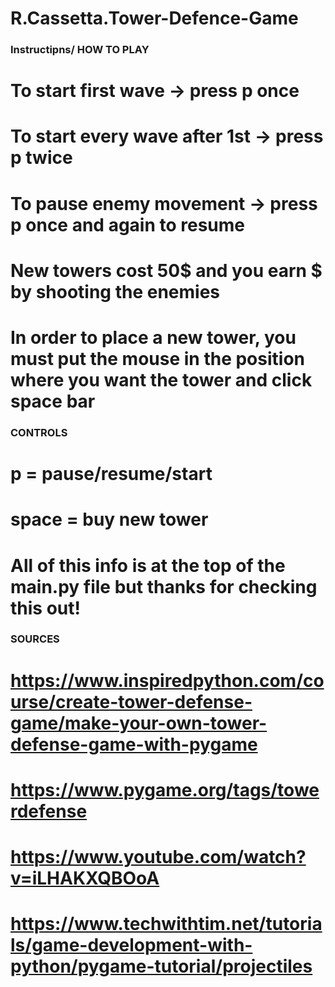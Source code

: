 # R.Cassetta.Tower-Defence-Game

### Instructipns/ HOW TO PLAY ###
# To start first wave -> press p once
# To start every wave after 1st -> press p twice
# To pause enemy movement -> press p once and again to resume
# New towers cost 50$ and you earn $ by shooting the enemies
# In order to place a new tower, you must put the mouse in the position where you want the tower and click space bar

### CONTROLS ###
# p = pause/resume/start
# space = buy new tower
# All of this info is at the top of the main.py file but thanks for checking this out!

### SOURCES ###
# https://www.inspiredpython.com/course/create-tower-defense-game/make-your-own-tower-defense-game-with-pygame
# https://www.pygame.org/tags/towerdefense
# https://www.youtube.com/watch?v=iLHAKXQBOoA
# https://www.techwithtim.net/tutorials/game-development-with-python/pygame-tutorial/projectiles
